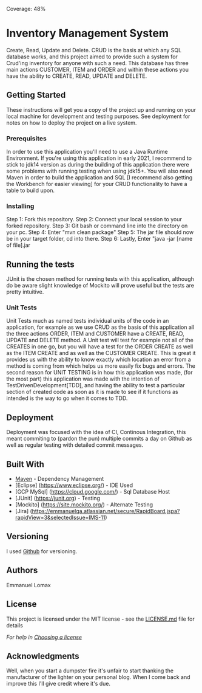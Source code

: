 Coverage: 48%
# Inventory Management System

Create, Read, Update and Delete. CRUD is the basis at which any SQL database works, and this project aimed to provide such a system for Crud'ing inventory for anyone with such a need. This database has three main actions CUSTOMER, ITEM and ORDER and within these actions you have the ability to CREATE, READ, UPDATE and DELETE. 

## Getting Started

These instructions will get you a copy of the project up and running on your local machine for development and testing purposes. See deployment for notes on how to deploy the project on a live system.

### Prerequisites

In order to use this application you'll need to use a Java Runtime Environment. If you're using this application in early 2021, I recommend to stick to jdk14 version as during the building of this application there were some problems with running testing when using jdk15+. You will also need Maven in order to build the application and SQL [I recommend also getting the Workbench for easier viewing] for your CRUD functionality to have a table to build upon.

### Installing

Step 1: Fork this repository.
Step 2: Connect your local session to your forked repository.
Step 3: Git bash or command line into the directory on your pc.
Step 4: Enter "mvn clean package"
Step 5: The jar file should now be in your target folder, cd into there.
Step 6: Lastly, Enter "java -jar [name of file].jar 

## Running the tests

JUnit is the chosen method for running tests with this application, although do be aware slight knowledge of Mockito will prove useful but the tests are pretty intuitive.

### Unit Tests 

Unit Tests much as named tests individual units of the code in an application, for example as we use CRUD as the basis of this application all the three actions ORDER, ITEM and CUSTOMER have a CREATE, READ, UPDATE and DELETE method. A Unit test will test for example not all of the CREATES in one go, but you will have a test for the ORDER CREATE as well as the ITEM CREATE and as well as the CUSTOMER CREATE. This is great it provides us with the ability to know exactly which location an error from a method is coming from which helps us more easily fix bugs and errors. The second reason for UNIT TESTING is in how this application was made, (for the most part) this application was made with the intention of TestDrivenDevelopment[TDD], and having the ability to test a particular section of created code as soon as it is made to see if it functions as intended is the way to go when it comes to TDD.

## Deployment

Deployment was focused with the idea of CI, Continous Integration, this meant commiting to (pardon the pun) multiple commits a day on Github as well as regular testing with detailed commit messages. 

## Built With

* [Maven](https://maven.apache.org/) - Dependency Management
* [Eclipse] (https://www.eclipse.org/) - IDE Used
* [GCP MySql] (https://cloud.google.com/) - Sql Database Host
* [JUnit] (https://junit.org) - Testing
* [Mockito] (https://site.mockito.org/) - Alternate Testing
* [Jira] (https://emmanuelqa.atlassian.net/secure/RapidBoard.jspa?rapidView=3&selectedIssue=IMS-11)

## Versioning

I used [Github](https://github.com/) for versioning.

## Authors

Emmanuel Lomax

## License

This project is licensed under the MIT license - see the [LICENSE.md](LICENSE.md) file for details 

*For help in [Choosing a license](https://choosealicense.com/)*

## Acknowledgments

Well, when you start a dumpster fire it's unfair to start thanking the manufacturer of the lighter on your personal blog. When I come back and improve this I'll give credit where it's due. 

